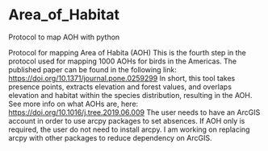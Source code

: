 # Area_of_Habitat
 Protocol to map AOH with python

Protocol for mapping Area of Habita (AOH)
This is the fourth step in the protocol used for mapping 1000 AOHs for birds in the Americas.
The published paper can be found in the following link: https://doi.org/10.1371/journal.pone.0259299
In short, this tool takes presence points, extracts elevation and forest values, and overlaps elevation and habitat within the species distribution, resulting in the AOH. See more info on what AOHs are, here: https://doi.org/10.1016/j.tree.2019.06.009
The user needs to have an ArcGIS account in order to use arcpy packages to set absences. If AOH only is required, the user do not need to install arcpy. I am working on replacing arcpy with other packages to reduce dependency on ArcGIS.

